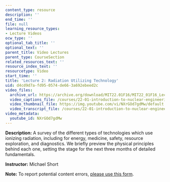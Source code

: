 ```yaml
---
content_type: resource
description: ''
end_time: ''
file: null
learning_resource_types:
- Lecture Videos
ocw_type: ''
optional_tab_title: ''
optional_text: ''
parent_title: Video Lectures
parent_type: CourseSection
related_resources_text: ''
resource_index_text: ''
resourcetype: Video
start_time: ''
title: 'Lecture 2: Radiation Utilizing Technology'
uid: d4cd9d7a-fd95-0574-de66-3a692ebeed2c
video_files:
  archive_url: https://archive.org/download/MIT22.01F16/MIT22_01F16_Lec02_300k.mp4
  video_captions_file: /courses/22-01-introduction-to-nuclear-engineering-and-ionizing-radiation-fall-2016/07cc6f10be455a85b0d7a0dba4beb8c3_NXrGOd7gdMw.vtt
  video_thumbnail_file: https://img.youtube.com/vi/NXrGOd7gdMw/default.jpg
  video_transcript_file: /courses/22-01-introduction-to-nuclear-engineering-and-ionizing-radiation-fall-2016/d7de8e6edfe3d5b064ce028c6dd136cc_NXrGOd7gdMw.pdf
video_metadata:
  youtube_id: NXrGOd7gdMw
---
```


**Description:** A survey of the different types of technologies which use ionizing radiation, including for energy, medicine, safety, resource exploration, and diagnostics. We briefly preview the physical principles behind each one, setting the stage for the next three months of detailed fundamentals.

**Instructor:** Michael Short

**Note:** To report potential content errors, [please use this form](https://forms.gle/8B2zcUvfCtgJdTdE7).

